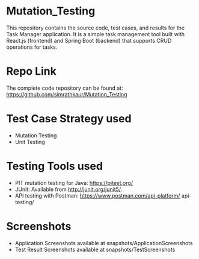 # Mutation_Testing
This repository contains the source code, test cases, and results for the Task Manager application. It is a simple task management tool built with React.js (frontend) and Spring Boot (backend) that supports CRUD operations for tasks.


# Repo Link
The complete code repository can be found at: https://github.com/simrathkaur/Mutation_Testing

# Test Case Strategy used

* Mutation Testing
* Unit Testing

# Testing Tools used
* PIT mutation testing for Java: https://pitest.org/
* JUnit: Available from http://junit.org/junit5/.
* API testing with Postman: https://www.postman.com/api-platform/
api-testing/


# Screenshots
* Application Screenshots available at snapshots/ApplicationScreenshots
* Test Result Screenshots available at snapshots/TestScreenshots
